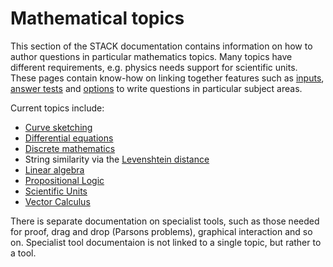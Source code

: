 # Mathematical topics

This section of the STACK documentation contains information on how to author questions in particular mathematics topics.  Many topics have different requirements, e.g. physics needs support for scientific units.  These pages contain know-how on linking together features such as [inputs](../Authoring/Inputs.md), [answer tests](../Authoring/Answer_Tests/index.md) and [options](../Authoring/Options.md) to write questions in particular subject areas.

Current topics include:

* [Curve sketching](Curve_sketching.md)
* [Differential equations](Differential_equations.md)
* [Discrete mathematics](Discrete_mathematics.md)
* String similarity via the [Levenshtein distance](Levenshtein_distance.md)
* [Linear algebra](Linear_algebra.md)
* [Propositional Logic](Propositional_Logic.md)
* [Scientific Units](Units.md)
* [Vector Calculus](Vector_Calculus.md)

There is separate documentation on specialist tools, such as those needed for proof, drag and drop (Parsons problems), graphical interaction and so on.  Specialist tool documentaion is not linked to a single topic, but rather to a tool.